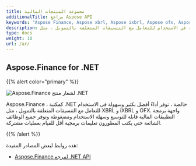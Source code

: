```yaml
---
title: مجموعة المنتجات المالية
additionalTitle: مراجع Aspose API
keywords: "Aspose Finance, Aspose xbrl, Aspose ixbrl, Aspose ofx, Aspose.Finance for.net"
description: يوفر أداءً أفضل بكثير وسهولة في الاستخدام للتعامل مع التنسيقات المتعلقة بالتمويل ، مثل XBRL و iXBRL و OFX باستخدام لغات برمجة مختلفة.
type: docs
weight: 10
url: /ar/
---
```


## Aspose.Finance for .NET

{{% alert color="primary" %}}

![Aspose.Finance لشعار منتج .NET](../home_1.png)


Aspose.Finance ، كمكتبة .NET خالصة ، توفر أداءً أفضل بكثير وسهولة في الاستخدام للتعامل مع التنسيقات المتعلقة بالتمويل ، مثل XBRL و iXBRL و OFX. واجهة برمجة التطبيقات المالية قابلة للتوسيع وسهلة الاستخدام ومضغوطة وتوفر جميع الوظائف الشائعة حتى يكتب المطورون تعليمات برمجية أقل للقيام بعمليات مشتركة.

{{% /alert %}}



هذه روابط لبعض المصادر المفيدة:
- [Aspose.Finance لمرجع .NET API](/finance/ar/net/)